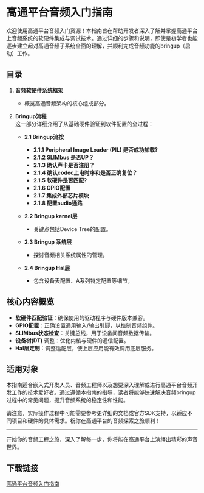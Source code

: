 # 高通平台音频入门指南

欢迎使用高通平台音频入门资源！本指南旨在帮助开发者深入了解并掌握高通平台上音频系统的软硬件集成与调试技术。通过详细的步骤和说明，即使是初学者也能逐步建立起对高通音频子系统全面的理解，并顺利完成音频功能的bringup（启动）工作。

## 目录

1. **音频软硬件系统框架**
   - 概览高通音频架构的核心组成部分。
   
2. **Bringup流程**  
   这一部分详细介绍了从基础硬件验证到软件配置的全过程：
   
   - **2.1 Bringup流按**
     - **2.1.1 Peripheral Image Loader (PIL) 是否成功加载?**
     - **2.1.2 SLIMbus 是否UP？**
     - **2.1.3 确认声卡是否注册？**
     - **2.1.4 确认codec上电时序和是否正确复位？**
     - **2.1.5 软硬件是否匹配?**
     - **2.1.6 GPIO配置**
     - **2.1.7 集成外部芯片模块**
     - **2.1.8 配置audio通路**

   - **2.2 Bringup kernel层**
     - 关键点包括Device Tree的配置。
   
   - **2.3 Bringup 系统层**
     - 探讨音频相关系统属性的管理。
   
   - **2.4 Bringup Hal层**
     - 包含设备表配置、A系列特定配置等细节。

## 核心内容概览

- **软硬件匹配验证**：确保使用的驱动程序与硬件版本兼容。
- **GPIO配置**：正确设置通用输入/输出引脚，以控制音频组件。
- **SLIMbus状态检查**：关键总线，用于设备间音频数据传输。
- **设备树(DT)** 调整：优化内核与硬件的通信配置。
- **Hal层定制**：调整适配层，使上层应用能有效调用底层服务。

## 适用对象

本指南适合嵌入式开发人员、音频工程师以及想要深入理解或进行高通平台音频开发工作的技术爱好者。通过遵循本指南的指导，读者将能够快速解决音频bringup过程中的常见问题，提升音频系统的稳定性和性能。

请注意，实际操作过程中可能需要参考更详细的文档或官方SDK支持，以适应不同项目和硬件的具体需求。祝你在高通平台的音频探索之旅顺利！

---

开始你的音频工程之旅，深入了解每一步，你将能在高通平台上演绎出精彩的声音世界。

## 下载链接

[高通平台音频入门指南](https://pan.quark.cn/s/7ec650436c23)